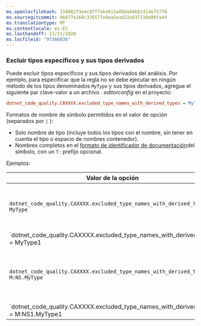 ```yaml
---
ms.openlocfilehash: 150882f3e4c9ff7abe811e09da94b8141de75778
ms.sourcegitcommit: 9b877e160c326577e8aa5ead22a937110d80fa44
ms.translationtype: MT
ms.contentlocale: es-ES
ms.lasthandoff: 12/11/2020
ms.locfileid: "97366836"
---
```

### <a name="exclude-specific-types-and-their-derived-types"></a>Excluir tipos específicos y sus tipos derivados

Puede excluir tipos específicos y sus tipos derivados del análisis. Por ejemplo, para especificar que la regla no se debe ejecutar en ningún método de los tipos denominados `MyType` y sus tipos derivados, agregue el siguiente par clave-valor a un archivo *. editorconfig* en el proyecto:

```ini
dotnet_code_quality.CAXXXX.excluded_type_names_with_derived_types = MyType
```

Formatos de nombre de símbolo permitidos en el valor de opción (separados por `|` ):

- Solo nombre de tipo (incluye todos los tipos con el nombre, sin tener en cuenta el tipo o espacio de nombres contenedor).
- Nombres completos en el [formato de identificador de documentación](../../docs/csharp/programming-guide/xmldoc/processing-the-xml-file.md#id-strings)del símbolo, con un `T:` prefijo opcional.

Ejemplos:

| Valor de la opción | Resumen |
| --- | --- |
|`dotnet_code_quality.CAXXXX.excluded_type_names_with_derived_types = MyType` | Coincide con todos los tipos denominados `MyType` y todos sus tipos derivados. |
|`dotnet_code_quality.CAXXXX.excluded_type_names_with_derived_types = MyType1|MyType2` | Coincide con todos los tipos denominados `MyType1` o `MyType2` y todos sus tipos derivados. |
|`dotnet_code_quality.CAXXXX.excluded_type_names_with_derived_types = M:NS.MyType` | Coincide con un tipo específico `MyType` con el nombre completo dado y todos sus tipos derivados. |
|`dotnet_code_quality.CAXXXX.excluded_type_names_with_derived_types = M:NS1.MyType1|M:NS2.MyType2` | Coincide con tipos específicos `MyType1` y `MyType2` con los nombres completos respectivos, y todos sus tipos derivados. |
